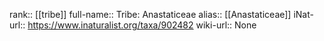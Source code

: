 

rank:: [[tribe]]
full-name:: Tribe: Anastaticeae
alias:: [[Anastaticeae]]
iNat-url:: https://www.inaturalist.org/taxa/902482
wiki-url:: None